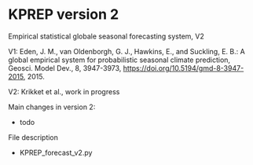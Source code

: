 # KPREP version 2
Empirical statistical globale seasonal forecasting system, V2

V1: Eden, J. M., van Oldenborgh, G. J., Hawkins, E., and Suckling, E. B.: A global empirical system for probabilistic seasonal climate prediction, Geosci. Model Dev., 8, 3947-3973, https://doi.org/10.5194/gmd-8-3947-2015, 2015. 

V2: Krikket et al., work in progress

Main changes in version 2:
  - todo
  
File description
- KPREP_forecast_v2.py

  
